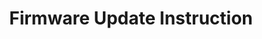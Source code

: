 ---
title: Firmware Update Instruction
layout: default
nav_order: 1
parent: Communication Controller
grand_parent: Jolt Business
---